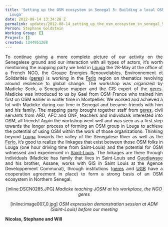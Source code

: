 ```yaml
---
title: 'Setting up the OSM ecosystem in Senegal 5: Building a local OSM groups in
  Louga'
date: 2012-08-14 13:34:28 Z
permalink: updates/2012-08-14_setting_up_the_osm_ecosystem_in_senegal_5_building_a_local_osm_groups_in_louga
Person: Stephane Goldstein
Working Group: []
Project: []
created: 1344951268
---
```


<p align="justify">To continue giving a more complete picture of our activity on the Senegalese ground and our interaction with all types of actors, it’s worth mentioning the mapping party we held in <a href="http://fr.wikipedia.org/wiki/Louga">Louga</a> the 28-May at the office of a French NGO, the Groupe Energies Renouvelables, Environnement et Solidarités (<a href="http://www.geres.eu">geres</a>) is working in the <a href="http://fr.wikipedia.org/wiki/Ferlo">Ferlo</a> region on thematics revolving around resilience to global change. The workshop was organized by Madicke Seck, a Senegalese mapper and the GIS expert of the <a href="http://www.geres.eu">geres</a>. Madicke was introduced to us by Gael from OSM-France who trained him first on OSM earlier in winter time in Montpellier. We worked and achieved a lot with Madicke during our time in Senegal and became friends with him and his family. The mapping party brought together staff from <a href="http://www.geres.eu">geres</a>, civil servants from ARD, AFC and ONF, teachers and individuals interested into OSM, all friends! Again the workshop went well and was seen as a first step towards the longer process of forming an OSM group in Louga to achieve the potential of using OSM within the work of those organizations. Thinking beyond <a href="http://fr.wikipedia.org/wiki/Louga">Louga</a> towards the valley of the Senegalese River as well as the <a href="http://fr.wikipedia.org/wiki/Ferlo">Ferlo</a>, it’s good to realize the linkages that exist between those OSM folks in Louga (one hour driving time from Saint-Louis) and the potential for OSM witnessed and experienced in <a href="http://fr.wikipedia.org/wiki/Saint-Louis_%28S%E9n%E9gal%29">Saint-Louis</a>. The linkages are there through individuals (Madicke has family that lives in Saint-Louis and <a href="http://fr.wikipedia.org/wiki/Guediawaye">Guediawaye</a> and his brother, Assane, works with GIS in Saint Louis at the Agence Developpement Communal), through institutions (<a href="http://www.geres.eu">geres</a> and <a href="http://www.ugb.sn/">UGB</a> have a cooperation agreement in place) to form a strong basis of an OSM ecosystem in Northern Senegal.</p>

<p align="center">[inline:DSCN0285.JPG]
<cite>Madicke teaching JOSM at his workplace, the NGO geres</cite></p>

<p align="center">[inline:image007_0.jpg]
<cite>OSM expression demonstration session at ADM (Saint-Louis) before our meeting</cite></p>

<strong>Nicolas, Stephane and Will</strong>
